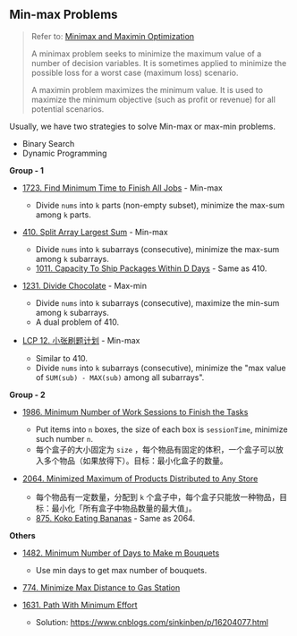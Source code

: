 ## Min-max Problems

> Refer to: [Minimax and Maximin Optimization](http://apmonitor.com/me575/index.php/Main/MiniMax)
>
> A minimax problem seeks to minimize the maximum value of a number of decision variables. It is sometimes applied to minimize the possible loss for a worst case (maximum loss) scenario.
>
> A maximin problem maximizes the minimum value. It is used to maximize the minimum objective (such as profit or revenue) for all potential scenarios.

Usually, we have two strategies to solve Min-max or max-min problems.

- Binary Search
- Dynamic Programming



**Group - 1**

- [1723. Find Minimum Time to Finish All Jobs](https://leetcode-cn.com/problems/find-minimum-time-to-finish-all-jobs/) - Min-max
  - Divide `nums` into `k` parts (non-empty subset), minimize the max-sum among `k` parts.
- [410. Split Array Largest Sum](https://leetcode-cn.com/problems/split-array-largest-sum/) - Min-max
  - Divide `nums` into `k` subarrays (consecutive), minimize the max-sum among `k` subarrays.
  - [1011. Capacity To Ship Packages Within D Days](https://leetcode-cn.com/problems/capacity-to-ship-packages-within-d-days/) - Same as 410.
- [1231. Divide Chocolate](https://leetcode-cn.com/problems/divide-chocolate/) - Max-min
  - Divide `nums` into `k` subarrays (consecutive), maximize the min-sum among `k` subarrays.
  - A dual problem of 410.

- [LCP 12. 小张刷题计划](https://leetcode-cn.com/problems/xiao-zhang-shua-ti-ji-hua/) - Min-max
  - Similar to 410.
  - Divide `nums` into `k` subarrays (consecutive), minimize the "max value of `SUM(sub) - MAX(sub)` among all subarrays".


**Group - 2**

- [1986. Minimum Number of Work Sessions to Finish the Tasks](https://leetcode-cn.com/problems/minimum-number-of-work-sessions-to-finish-the-tasks/)

  - Put items into `n` boxes, the size of each box is `sessionTime`, minimize such number `n`.
  - 每个盒子的大小固定为 `size` ，每个物品有固定的体积，一个盒子可以放入多个物品（如果放得下）。目标：最小化盒子的数量。

- [2064. Minimized Maximum of Products Distributed to Any Store](https://leetcode-cn.com/problems/minimized-maximum-of-products-distributed-to-any-store/)

  - 每个物品有一定数量，分配到 `k` 个盒子中，每个盒子只能放一种物品，目标：最小化「所有盒子中物品数量的最大值」。
  - [875. Koko Eating Bananas](https://leetcode-cn.com/problems/koko-eating-bananas/) - Same as 2064.

  

**Others**


- [1482. Minimum Number of Days to Make m Bouquets](https://leetcode-cn.com/problems/minimum-number-of-days-to-make-m-bouquets/)

  - Use min days to get max number of bouquets.
- [774. Minimize Max Distance to Gas Station](https://leetcode-cn.com/problems/minimize-max-distance-to-gas-station/)
- [1631. Path With Minimum Effort](https://leetcode.com/problems/path-with-minimum-effort/)

  - Solution: https://www.cnblogs.com/sinkinben/p/16204077.html
